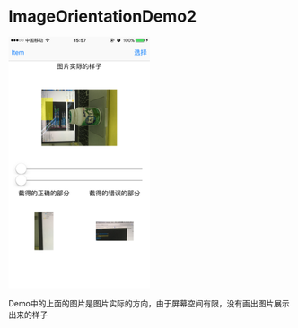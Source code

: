 # ImageOrientationDemo2

<img src="IMG_0451.png" width="50%">

Demo中的上面的图片是图片实际的方向，由于屏幕空间有限，没有画出图片展示出来的样子

  
